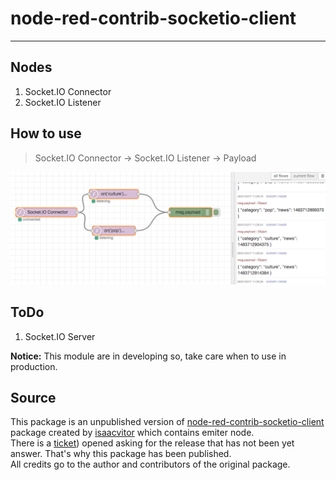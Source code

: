 # node-red-contrib-socketio-client
---

## Nodes

1. Socket.IO Connector
2. Socket.IO Listener

## How to use

> Socket.IO Connector -> Socket.IO Listener -> Payload

![How to use](https://raw.githubusercontent.com/isaacvitor/generalcontent/master/node-red-contrib-socketio-client/nodered_socketio_ex01.png "How to use")


## ToDo

1. Socket.IO Server

**Notice:** This module are in developing so, take care when to use in production.

## Source
This package is an unpublished version of [node-red-contrib-socketio-client](https://github.com/isaacvitor/node-red-contrib-socketio-client) package created by [isaacvitor](https://github.com/isaacvitor) which contains emiter node. \
There is a [ticket](https://github.com/isaacvitor/node-red-contrib-socketio-client/issues/8)) opened asking for the release that has not been yet answer.
That's why this package has been published. \
All credits go to the author and contributors of the original package.